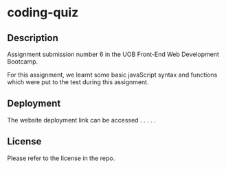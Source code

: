# coding-quiz

## Description
Assignment submission number 6 in the UOB Front-End Web Development Bootcamp.

For this assignment, we learnt some basic javaScript syntax and functions which were put to the test during this assignment.


## Deployment
The website deployment link can be accessed  . . . . .

## License
Please refer to the license in the repo.